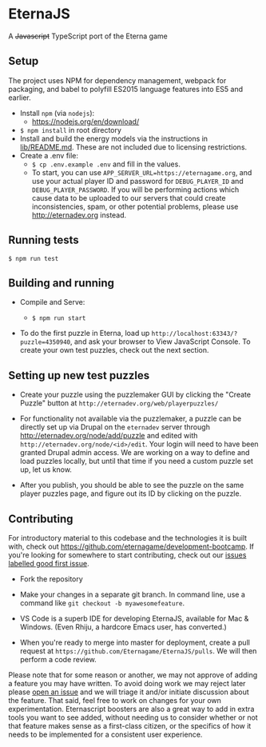 # EternaJS

A ~~Javascript~~ TypeScript port of the Eterna game

## Setup

The project uses NPM for dependency management, webpack for packaging, and babel to polyfill ES2015 language features into ES5 and earlier.

* Install `npm` (via `nodejs`): 
    - https://nodejs.org/en/download/
* `$ npm install` in root directory
* Install and build the energy models via the instructions in [lib/README.md](lib/README.md). These are not included due to licensing restrictions.
* Create a .env file:
    - `$ cp .env.example .env` and fill in the values. 
    - To start, you can use `APP_SERVER_URL=https://eternagame.org`, and use your actual player ID and password for `DEBUG_PLAYER_ID` and `DEBUG_PLAYER_PASSWORD`. If you will be performing actions which cause data to be uploaded to our servers that could create inconsistencies, spam, or other potential problems, please use http://eternadev.org instead.

## Running tests

`$ npm run test`

## Building and running
* Compile and Serve:
    - `$ npm run start`

* To do the first puzzle in Eterna, load up `http://localhost:63343/?puzzle=4350940`, and ask your browser to View JavaScript Console. To create your own test puzzles, check out the next section.

## Setting up new test puzzles
 * Create your puzzle using the puzzlemaker GUI by clicking the "Create Puzzle" button at `http://eternadev.org/web/playerpuzzles/`

 * For functionality not available via the puzzlemaker, a puzzle can be directly set up via Drupal on the `eternadev` server through http://eternadev.org/node/add/puzzle and edited with `http://eternadev.org/node/<id>/edit`. Your login will need to have been granted Drupal admin access. We are working on a way to define and load puzzles locally, but until that time if you need a custom puzzle set up, let us know.

 * After you publish, you should be able to see the puzzle on the same player puzzles page, and figure out its ID by clicking on the puzzle.

## Contributing
For introductory material to this codebase and the technologies it is built with, check out https://github.com/eternagame/development-bootcamp. If you're looking for somewhere to start contributing, check out our [issues labelled good first issue](https://github.com/eternagame/EternaJS/issues?q=is%3Aopen+is%3Aissue+label%3A%22good+first+issue%22).

 * Fork the repository

 * Make your changes in a separate git branch. In command line, use a command like `git checkout -b myawesomefeature`. 
 
 * VS Code is a superb IDE for developing EternaJS, available for Mac & Windows. (Even Rhiju, a hardcore Emacs user, has converted.)

 * When you're ready to merge into master for deployment, create a pull request at `https://github.com/Eternagame/EternaJS/pulls`. We will then perform a code review.
 
 Please note that for some reason or another, we may not approve of adding a feature you may have written. To avoid doing work we may reject later please [open an issue](https://github.com/eternagame/eternajs/issues) and we will triage it and/or initiate discussion about the feature. That said, feel free to work on changes for your own experimentation. Eternascript boosters are also a great way to add in extra tools you want to see added, without needing us to consider whether or not that feature makes sense as a first-class citizen, or the specifics of how it needs to be implemented for a consistent user experience.
